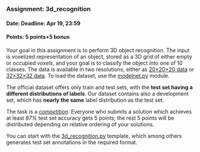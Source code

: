 ### Assignment: 3d_recognition
#### Date: Deadline: Apr 19, 23:59
#### Points: 5 points+5 bonus

Your goal in this assignment is to perform 3D object recognition. The input
is voxelized representation of an object, stored as a 3D grid of either empty
or occupied _voxels_, and your goal is to classify the object into one of
10 classes. The data is available in two resolutions, either as
[20×20×20 data](https://ufal.mff.cuni.cz/~straka/courses/npfl114/2021/demos/modelnet20.html)
or [32×32×32 data](https://ufal.mff.cuni.cz/~straka/courses/npfl114/2021/demos/modelnet32.html).
To load the dataset, use the
[modelnet.py](https://github.com/ufal/npfl114/tree/master/labs/06/modelnet.py) module.

The official dataset offers only train and test sets, with the **test set having
a different distributions of labels**. Our dataset contains also a development
set, which has **nearly the same** label distribution as the test set.

The task is a [_competition_](https://ufal.mff.cuni.cz/courses/npfl114/2021-summer#competitions). Everyone who submits a solution
which achieves at least _87%_ test set accuracy gets 5 points; the rest
5 points will be distributed depending on relative ordering of your solutions.

You can start with the
[3d_recognition.py](https://github.com/ufal/npfl114/tree/master/labs/06/3d_recognition.py)
template, which among others generates test set annotations in the required format.
